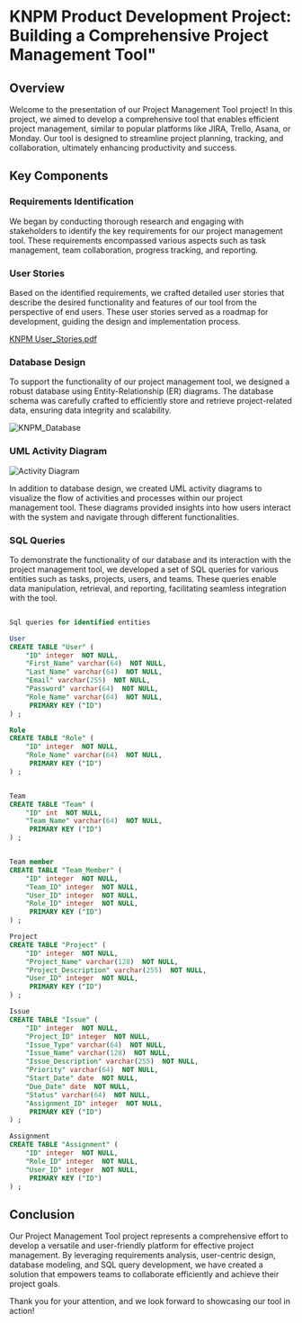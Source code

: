 # KNPM Product Development Project: Building a Comprehensive Project Management Tool"

## Overview

Welcome to the presentation of our Project Management Tool project! In this project, we aimed to develop a comprehensive tool that enables efficient project management, similar to popular platforms like JIRA, Trello, Asana, or Monday. Our tool is designed to streamline project planning, tracking, and collaboration, ultimately enhancing productivity and success.

## Key Components

### Requirements Identification

We began by conducting thorough research and engaging with stakeholders to identify the key requirements for our project management tool. These requirements encompassed various aspects such as task management, team collaboration, progress tracking, and reporting.

### User Stories

Based on the identified requirements, we crafted detailed user stories that describe the desired functionality and features of our tool from the perspective of end users. These user stories served as a roadmap for development, guiding the design and implementation process.

[KNPM User_Stories.pdf](https://github.com/Melrowze/KNPM/files/15128195/KNPM.User_Stories.pdf)

### Database Design

To support the functionality of our project management tool, we designed a robust database using Entity-Relationship (ER) diagrams. The database schema was carefully crafted to efficiently store and retrieve project-related data, ensuring data integrity and scalability.

![KNPM_Database](https://github.com/Melrowze/KNPM/assets/44920093/362bc068-7240-4260-b2d4-2850a2e3b5e7)

### UML Activity Diagram

![Activity Diagram](https://github.com/Melrowze/KNPM/assets/44920093/218c45fc-9d32-4e25-ae87-9a1ee6cbe9c5)

In addition to database design, we created UML activity diagrams to visualize the flow of activities and processes within our project management tool. These diagrams provided insights into how users interact with the system and navigate through different functionalities.

### SQL Queries

To demonstrate the functionality of our database and its interaction with the project management tool, we developed a set of SQL queries for various entities such as tasks, projects, users, and teams. These queries enable data manipulation, retrieval, and reporting, facilitating seamless integration with the tool.

```sql

Sql queries for identified entities

User
CREATE TABLE "User" (
    "ID" integer  NOT NULL,
    "First_Name" varchar(64)  NOT NULL,
    "Last_Name" varchar(64)  NOT NULL,
    "Email" varchar(255)  NOT NULL,
    "Password" varchar(64)  NOT NULL,
    "Role_Name" varchar(64)  NOT NULL,
     PRIMARY KEY ("ID")
) ;

Role
CREATE TABLE "Role" (
    "ID" integer  NOT NULL,
    "Role_Name" varchar(64)  NOT NULL,
     PRIMARY KEY ("ID")
) ;


Team
CREATE TABLE "Team" (
    "ID" int  NOT NULL,
    "Team_Name" varchar(64)  NOT NULL,
     PRIMARY KEY ("ID")
) ;


Team member
CREATE TABLE "Team_Member" (
    "ID" integer  NOT NULL,
    "Team_ID" integer  NOT NULL,
    "User_ID" integer  NOT NULL,
    "Role_ID" integer  NOT NULL,
     PRIMARY KEY ("ID")
) ;

Project
CREATE TABLE "Project" (
    "ID" integer  NOT NULL,
    "Project_Name" varchar(128)  NOT NULL,
    "Project_Description" varchar(255)  NOT NULL,
    "User_ID" integer  NOT NULL,
     PRIMARY KEY ("ID")
) ;

Issue
CREATE TABLE "Issue" (
    "ID" integer  NOT NULL,
    "Project_ID" integer  NOT NULL,
    "Issue_Type" varchar(64)  NOT NULL,
    "Issue_Name" varchar(128)  NOT NULL,
    "Issue_Description" varchar(255)  NOT NULL,
    "Priority" varchar(64)  NOT NULL,
    "Start_Date" date  NOT NULL,
    "Due_Date" date  NOT NULL,
    "Status" varchar(64)  NOT NULL,
    "Assignment_ID" integer  NOT NULL,
     PRIMARY KEY ("ID")
) ;

Assignment
CREATE TABLE "Assignment" (
    "ID" integer  NOT NULL,
    "Role_ID" integer  NOT NULL,
    "User_ID" integer  NOT NULL,
     PRIMARY KEY ("ID")
) ;


```

## Conclusion

Our Project Management Tool project represents a comprehensive effort to develop a versatile and user-friendly platform for effective project management. By leveraging requirements analysis, user-centric design, database modeling, and SQL query development, we have created a solution that empowers teams to collaborate efficiently and achieve their project goals.

Thank you for your attention, and we look forward to showcasing our tool in action!
